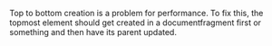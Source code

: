 Top to bottom creation is a problem for performance. To fix this, the topmost element should get created in a documentfragment first or something and then have its parent updated.